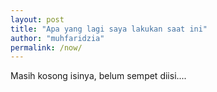 ```yaml
---
layout: post
title: "Apa yang lagi saya lakukan saat ini"
author: "muhfaridzia"
permalink: /now/
---
```


Masih kosong isinya, belum sempet diisi....
